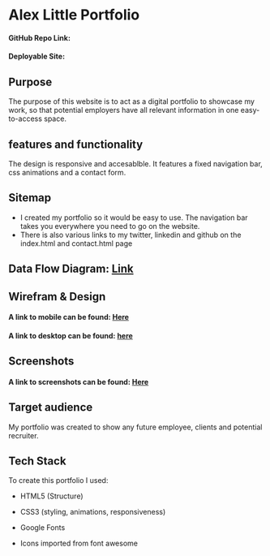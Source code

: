 # Alex Little Portfolio

#### GitHub Repo Link: 

[HERE]: https://github.com/SurendraSapkale/Portfolio



#### Deployable Site: 

## Purpose

The purpose of this website is to act as a digital portfolio to showcase my work, so that potential employers have all relevant information in one easy-to-access space.

## features and functionality

The design is responsive and accesablble. It features a fixed navigation bar, css animations and a contact form.

## Sitemap

- I created my portfolio so it would be easy to use. The navigation bar takes you everywhere you need to go on the website.
- There is also various links to my twitter, linkedin and github on the index.html and contact.html page

## Data Flow Diagram: [Link](https://github.com/alex1092/portfolio/blob/master/docs/data-flow-diagram.png)

## Wirefram & Design

#### A link to mobile can be found: [Here](https://github.com/alex1092/portfolio/blob/master/docs/wireframe/wirefram-mobile.png)

#### A link to desktop can be found: [here](https://github.com/alex1092/portfolio/blob/master/docs/wireframe/wirefram-desktop.png)

## Screenshots

#### A link to screenshots can be found: [Here](https://github.com/alex1092/portfolio/tree/master/docs/screenshots)

## Target audience

My portfolio was created to show any future employee, clients and potential recruiter.

## Tech Stack

To create this portfolio I used:

- HTML5 (Structure)
- CSS3 (styling, animations, responsiveness)
- Google Fonts

- Icons imported from font awesome

  





